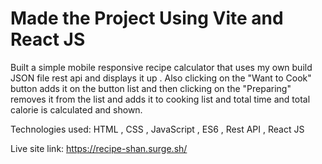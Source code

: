 # Made the Project Using Vite and React JS
Built a simple mobile responsive recipe calculator that uses my own build JSON file rest api and displays it up . Also clicking on the "Want to Cook" button adds it on the button list and then clicking on the "Preparing" removes it from the list and adds it to cooking list and total time and total calorie is calculated and shown.

Technologies used: HTML , CSS , JavaScript , ES6 , Rest API , React JS

Live site link: https://recipe-shan.surge.sh/
